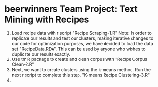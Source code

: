 # beerwinners Team Project: Text Mining with Recipes

1. Load recipe data with r script "Recipe Scraping-1.R"
Note: In order to replicate our results and test our clusters, making iterative changes to our code for optimization purposes, we have decided to load the data set "RecipeData.RDA".  This can be used by anyone who wishes to duplicate our results exactly.
2. Use tm R package to create and clean corpus with "Recipe Corpus Clean-2.R"
3. Next, we want to create clusters using the k-means method.  Run the next r script to complete this step, "K-means Recipe Clustering-3.R"
4. 

